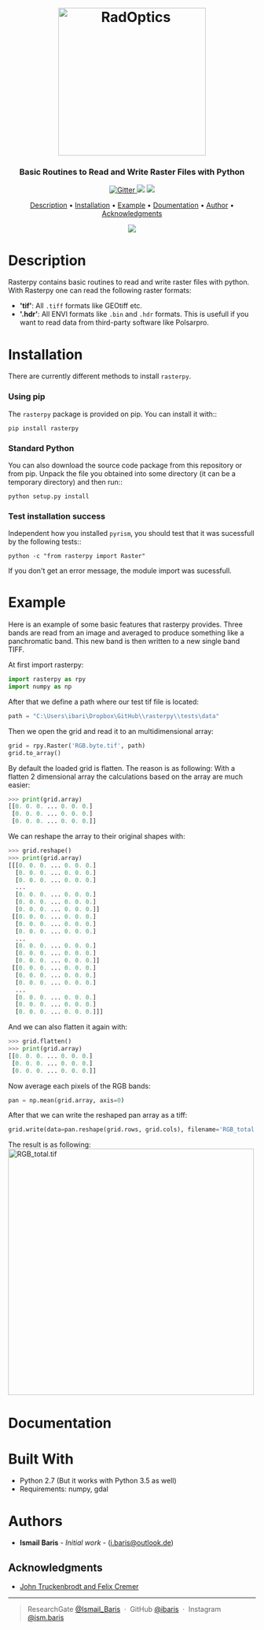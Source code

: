 <h1 align="center">
  <br>
  <a href="http://elib.dlr.de/115785/"><img src="https://i.imgur.com/uspi5KE.png" alt="RadOptics" width="300"></a>
</h1>

<h3 align="center">Basic Routines to Read and Write Raster Files with Python</h3>

<p align="center">
  <a href="http://forthebadge.com">
    <img src="http://forthebadge.com/images/badges/made-with-python.svg"
         alt="Gitter">
  </a>
  <a href="http://forthebadge.com"><img src="http://forthebadge.com/images/badges/built-with-love.svg"></a>
  <a href="http://forthebadge.com">
      <img src="http://forthebadge.com/images/badges/built-with-science.svg">
  </a>
</p>

<p align="center">
  <a href="#description">Description</a> •
  <a href="#installation">Installation</a> •
  <a href="#example">Example</a> •
    <a href="#documentation">Doumentation</a> •
  <a href="#authors">Author</a> •
  <a href="#acknowledgments">Acknowledgments</a>
</p>

<p align="center">
  <a href="https://www.travis-ci.org/ibaris/rasterpy"><img src="https://www.travis-ci.org/ibaris/rasterpy.svg?branch=master"></a>
</p>

# Description
Rasterpy contains basic routines to read and write raster files with python. With Rasterpy one can read the following raster formats:
* **'tif'**: All `.tiff` formats like GEOtiff etc.
* **'.hdr'**: All ENVI formats like `.bin` and `.hdr` formats. This is usefull if you want to read data from third-party software like Polsarpro. 

# Installation
There are currently different methods to install `rasterpy`.
### Using pip
The ` rasterpy ` package is provided on pip. You can install it with::

    pip install rasterpy
    
### Standard Python
You can also download the source code package from this repository or from pip. Unpack the file you obtained into some directory (it can be a temporary directory) and then run::

    python setup.py install
  
### Test installation success
Independent how you installed ` pyrism `, you should test that it was sucessfull by the following tests::

    python -c "from rasterpy import Raster"

If you don't get an error message, the module import was sucessfull.

# Example
Here is an example of some basic features that rasterpy provides. Three bands are read from an image and averaged to produce something like a panchromatic band. This new band is then written to a new single band TIFF.

At first import rasterpy:
```python
import rasterpy as rpy
import numpy as np
```
After that we define a path where our test tif file is located:
```python
path = "C:\Users\ibari\Dropbox\GitHub\\rasterpy\\tests\data"
```

Then we open the grid and read it to an multidimensional array:
```python
grid = rpy.Raster('RGB.byte.tif', path)
grid.to_array()
```

By default the loaded grid is flatten. The reason is as following: With a flatten 2 dimensional array the calculations based on the array are much easier:
```python
>>> print(grid.array)
[[0. 0. 0. ... 0. 0. 0.]
 [0. 0. 0. ... 0. 0. 0.]
 [0. 0. 0. ... 0. 0. 0.]]
```

We can reshape the array to their original shapes with:
```python
>>> grid.reshape()
>>> print(grid.array)
[[[0. 0. 0. ... 0. 0. 0.]
  [0. 0. 0. ... 0. 0. 0.]
  [0. 0. 0. ... 0. 0. 0.]
  ...
  [0. 0. 0. ... 0. 0. 0.]
  [0. 0. 0. ... 0. 0. 0.]
  [0. 0. 0. ... 0. 0. 0.]]
 [[0. 0. 0. ... 0. 0. 0.]
  [0. 0. 0. ... 0. 0. 0.]
  [0. 0. 0. ... 0. 0. 0.]
  ...
  [0. 0. 0. ... 0. 0. 0.]
  [0. 0. 0. ... 0. 0. 0.]
  [0. 0. 0. ... 0. 0. 0.]]
 [[0. 0. 0. ... 0. 0. 0.]
  [0. 0. 0. ... 0. 0. 0.]
  [0. 0. 0. ... 0. 0. 0.]
  ...
  [0. 0. 0. ... 0. 0. 0.]
  [0. 0. 0. ... 0. 0. 0.]
  [0. 0. 0. ... 0. 0. 0.]]]
```
And we can also flatten it again with:
```python
>>> grid.flatten()
>>> print(grid.array)
[[0. 0. 0. ... 0. 0. 0.]
 [0. 0. 0. ... 0. 0. 0.]
 [0. 0. 0. ... 0. 0. 0.]]
```

Now average each pixels of the RGB bands:
```python
pan = np.mean(grid.array, axis=0)
```

After that we can write the reshaped pan array as a tiff:
```python
grid.write(data=pan.reshape(grid.rows, grid.cols), filename='RGB_total.tif', path=path)
```

The result is as following:
<br>
<a href="https://i.imgur.com/oCfHTNj.png"><img src="https://i.imgur.com/oCfHTNj.png" alt="RGB_total.tif" width="500"></a>

# Documentation

# Built With
* Python 2.7 (But it works with Python 3.5 as well)
* Requirements: numpy, gdal

# Authors
* **Ismail Baris** - *Initial work* - (i.baris@outlook.de)

## Acknowledgments
*  <a href="https://github.com/johntruckenbrodt/pyroSAR">John Truckenbrodt and Felix Cremer </a>

---

> ResearchGate [@Ismail_Baris](https://www.researchgate.net/profile/Ismail_Baris) &nbsp;&middot;&nbsp;
> GitHub [@ibaris](https://github.com/ibaris) &nbsp;&middot;&nbsp;
> Instagram [@ism.baris](https://www.instagram.com/ism.baris/)

